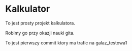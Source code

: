 # Kalkulator

To jest prosty projekt kalkulatora.

Robimy go przy okazji nauki gita.

To jest pierwszy commit ktory ma trafic na galaz_testowa1